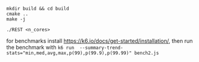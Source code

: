 ```
mkdir build && cd build
cmake ..
make -j

./REST <n_cores>
```

for benchmarks install https://k6.io/docs/get-started/installation/, then run the benchmark with `k6 run  --summary-trend-stats="min,med,avg,max,p(99),p(99.9),p(99.99)" bench2.js`
